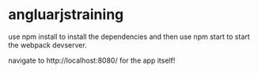 # angluarjstraining

use npm install to install the dependencies
and then use npm start to start the webpack devserver.

navigate to http://localhost:8080/ for the app itself!
